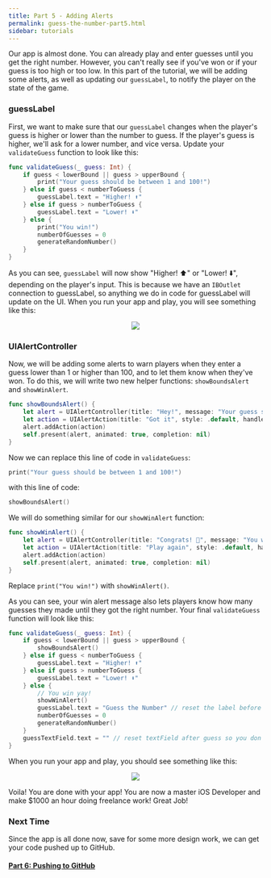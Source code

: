 ```yaml
---
title: Part 5 - Adding Alerts
permalink: guess-the-number-part5.html
sidebar: tutorials
---
```


Our app is almost done. You can already play and enter guesses until you get the right number. However, you can't really see if you've won or if your guess is too high or too low. In this part of the tutorial, we will be adding some alerts, as well as updating our `guessLabel`, to notify the player on the state of the game.

### guessLabel

First, we want to make sure that our `guessLabel` changes when the player's guess is higher or lower than the number to guess. If the player's guess is higher, we'll ask for a lower number, and vice versa. Update your `validateGuess` function to look like this:

```swift
func validateGuess(_ guess: Int) {
    if guess < lowerBound || guess > upperBound {
        print("Your guess should be between 1 and 100!")
    } else if guess < numberToGuess {
        guessLabel.text = "Higher! ⬆️"
    } else if guess > numberToGuess {
        guessLabel.text = "Lower! ⬇️"
    } else {
        print("You win!")
        numberOfGuesses = 0
        generateRandomNumber()
    }
}
```   
As you can see, `guessLabel` will now show "Higher! ⬆️" or "Lower! ⬇️", depending on the player's input. This is because we have an `IBOutlet` connection to guessLabel, so anything we do in code for guessLabel will update on the UI. When you run your app and play, you will see something like this:

<p align="center"> <img src="../images/guess-the-number/lowerhigher.png" align="center" style="max-width:75%"> </p>

### UIAlertController

Now, we will be adding some alerts to warn players when they enter a guess lower than 1 or higher than 100, and to let them know when they've won. To do this, we will write two new helper functions: `showBoundsAlert` and `showWinAlert`.

```swift
func showBoundsAlert() {
    let alert = UIAlertController(title: "Hey!", message: "Your guess should be between 1 and 100!", preferredStyle: .alert)
    let action = UIAlertAction(title: "Got it", style: .default, handler: nil)
    alert.addAction(action)
    self.present(alert, animated: true, completion: nil)
}
```   
Now we can replace this line of code in `validateGuess`:

```swift
print("Your guess should be between 1 and 100!")
```   

with this line of code:

```swift
showBoundsAlert()
```  

We will do something similar for our `showWinAlert` function:

```swift
func showWinAlert() {
    let alert = UIAlertController(title: "Congrats! 🎉", message: "You won with a total of \(numberOfGuesses) guesses", preferredStyle: .alert)
    let action = UIAlertAction(title: "Play again", style: .default, handler: nil)
    alert.addAction(action)    
    self.present(alert, animated: true, completion: nil)
}
```

Replace `print("You win!")` with `showWinAlert()`.

As you can see, your win alert message also lets players know how many guesses they made until they got the right number. Your final `validateGuess` function will look like this:

```swift
func validateGuess(_ guess: Int) {
    if guess < lowerBound || guess > upperBound {
        showBoundsAlert()
    } else if guess < numberToGuess {
        guessLabel.text = "Higher! ⬆️"
    } else if guess > numberToGuess {
        guessLabel.text = "Lower! ⬇️"
    } else {
        // You win yay!
        showWinAlert()
        guessLabel.text = "Guess the Number" // reset the label before restart game
        numberOfGuesses = 0
        generateRandomNumber()
    }
    guessTextField.text = "" // reset textField after guess so you don't have to delete previous guess
}

```
When you run your app and play, you should see something like this:

<p align="center"> <img src="../images/guess-the-number/alerts.png" align="center" style="max-width: 75%"> </p>

Voila! You are done with your app! You are now a master iOS Developer and make $1000 an hour doing freelance work! Great Job!

### Next Time
Since the app is all done now, save for some more design work, we can get your code pushed up to GitHub.

#### [Part 6: Pushing to GitHub](guess-the-number-part6)
